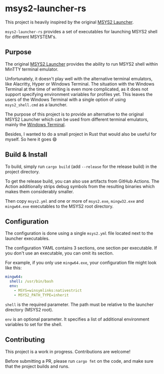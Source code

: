 # msys2-launcher-rs

This project is heavily inspired by the original [MSYS2 Launcher](https://github.com/msys2/msys2-launcher).

`msys2-launcher-rs` provides a set of executables for launching MSYS2 shell for different MSYSTEM's.

## Purpose

The original [MSYS2 Launcher](https://github.com/msys2/msys2-launcher) provides the ability to run MSYS2 shell within MinTTY terminal emulator.

Unfortunately, it doesn't play well with the alternative terminal emulators, like Alacritty, Hyper or Windows Terminal. The situation with the Windows Terminal at the time of writing is even more complicated, as it does not support specifying environment variables for profiles yet. This leaves the users of the Windows Terminal with a single option of using `msys2_shell.cmd` as a launcher.

The purpose of this project is to provide an alternative to the original MSYS2 Launcher which can be used from different terminal emulators, mainly the [Windows Terminal](https://github.com/microsoft/terminal).

Besides, I wanted to do a small project in Rust that would also be useful for myself. So here it goes :smile:

## Build & Install

To build, simply run `cargo build` (add `--release` for the release build) in the project directory.

To get the release build, you can also use artifacts from GitHub Actions. The Action additionally strips debug symbols from the resulting binaries which makes them considerably smaller.

Then copy `msys2.yml` and one or more of `msys2.exe`, `mingw32.exe` and `mingw64.exe` executables to the MSYS2 root directory.

## Configuration

The configuration is done using a single `msys2.yml` file located next to the launcher executables.

The configuration YAML contains 3 sections, one section per executable. If you don't use an executable, you can omit its section.

For example, if you only use `mingw64.exe`, your configuration file might look like this:

```yaml
mingw64:
  shell: /usr/bin/bash
  env:
    - MSYS=winsymlinks:nativestrict
    - MSYS2_PATH_TYPE=inherit
```

`shell` is the required parameter. The path must be relative to the launcher directory (MSYS2 root).

`env` is an optional parameter. It specifies a list of additional environment variables to set for the shell.

## Contributing

This project is a work in progress. Contributions are welcome!

Before submitting a PR, please run `cargo fmt` on the code, and make sure that the project builds and runs.
